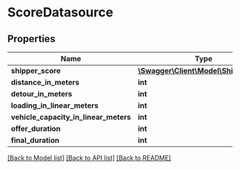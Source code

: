 # ScoreDatasource

## Properties
Name | Type | Description | Notes
------------ | ------------- | ------------- | -------------
**shipper_score** | [**\Swagger\Client\Model\ShipperScore**](ShipperScore.md) |  | [optional] 
**distance_in_meters** | **int** |  | [optional] 
**detour_in_meters** | **int** |  | [optional] 
**loading_in_linear_meters** | **int** |  | [optional] 
**vehicle_capacity_in_linear_meters** | **int** |  | [optional] 
**offer_duration** | **int** |  | [optional] 
**final_duration** | **int** |  | [optional] 

[[Back to Model list]](../README.md#documentation-for-models) [[Back to API list]](../README.md#documentation-for-api-endpoints) [[Back to README]](../README.md)


